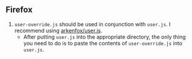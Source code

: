 ## Firefox

1. `user-override.js` should be used in conjunction with `user.js`. I recommend using [arkenfox/user.js](https://github.com/arkenfox/user.js).
   - After putting `user.js` into the appropriate directory, the only thing you need to do is to paste the contents of `user-override.js` into `user.js`.